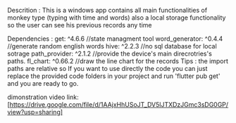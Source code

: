 Descrition : This is a windows app contains all main functionalities of monkey type (typing with time and words) also a local storage functionality so the user can see his previous records any time

Dependencies : 
  get: ^4.6.6 //state managment tool
  word_generator: ^0.4.4 //generate random english words
  hive: ^2.2.3 //no sql database for local sotrage
  path_provider: ^2.1.2 //provide the device's main direcrotries's paths.
  fl_chart: ^0.66.2 //draw the line chart for the records
Tips : 
  the import paths are relative so If you want to use directly the code you can just replace the provided code folders in your project and run 'flutter pub get' and you are ready to go.

dimonstration video link: [https://drive.google.com/file/d/1AAjxHhUSoJT_DV5lJTXDzJGmc3sDG0GP/view?usp=sharing]
